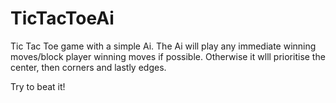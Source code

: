 # TicTacToeAi
Tic Tac Toe game with a simple Ai.
The Ai will play any immediate winning moves/block player winning moves if possible.
Otherwise it wlll prioritise the center, then corners and lastly edges.

Try to beat it!
